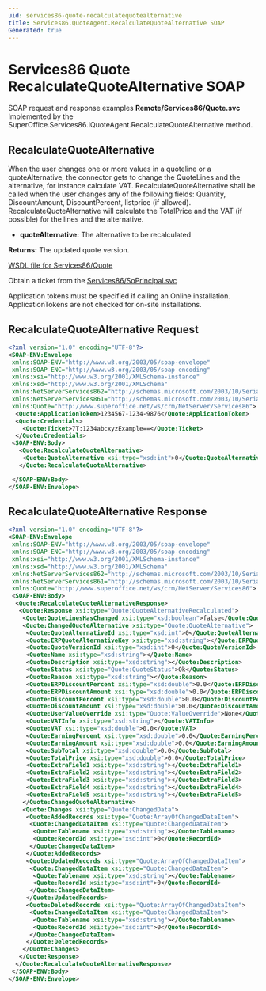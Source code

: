 ```yaml
---
uid: services86-quote-recalculatequotealternative
title: Services86.QuoteAgent.RecalculateQuoteAlternative SOAP
Generated: true
---
```


# Services86 Quote RecalculateQuoteAlternative SOAP

SOAP request and response examples **Remote/Services86/Quote.svc**
Implemented by the <see cref="M:SuperOffice.Services86.IQuoteAgent.RecalculateQuoteAlternative">SuperOffice.Services86.IQuoteAgent.RecalculateQuoteAlternative</see> method.

## RecalculateQuoteAlternative

When the user changes one or more values in a quoteline or a quoteAlternative, the connector gets to change the QuoteLines and the alternative, for instance calculate VAT. RecalculateQuoteAlternative shall be called when the user changes any of the following fields: Quantity, DiscountAmount, DiscountPercent, listprice (if allowed). RecalculateQuoteAlternative will calculate the TotalPrice and the VAT (if possible) for the lines and the alternative.

* **quoteAlternative:** The alternative to be recalculated

**Returns:** The updated quote version.


[WSDL file for Services86/Quote](../Services86-Quote.md)

Obtain a ticket from the [Services86/SoPrincipal.svc](../SoPrincipal/SoPrincipal.md)

Application tokens must be specified if calling an Online installation. ApplicationTokens are not checked for on-site installations.

## RecalculateQuoteAlternative Request

```xml
<?xml version="1.0" encoding="UTF-8"?>
<SOAP-ENV:Envelope
 xmlns:SOAP-ENV="http://www.w3.org/2003/05/soap-envelope"
 xmlns:SOAP-ENC="http://www.w3.org/2003/05/soap-encoding"
 xmlns:xsi="http://www.w3.org/2001/XMLSchema-instance"
 xmlns:xsd="http://www.w3.org/2001/XMLSchema"
 xmlns:NetServerServices862="http://schemas.microsoft.com/2003/10/Serialization/Arrays"
 xmlns:NetServerServices861="http://schemas.microsoft.com/2003/10/Serialization/"
 xmlns:Quote="http://www.superoffice.net/ws/crm/NetServer/Services86">
  <Quote:ApplicationToken>1234567-1234-9876</Quote:ApplicationToken>
  <Quote:Credentials>
    <Quote:Ticket>7T:1234abcxyzExample==</Quote:Ticket>
  </Quote:Credentials>
 <SOAP-ENV:Body>
   <Quote:RecalculateQuoteAlternative>
    <Quote:QuoteAlternative xsi:type="xsd:int">0</Quote:QuoteAlternative>
   </Quote:RecalculateQuoteAlternative>

 </SOAP-ENV:Body>
</SOAP-ENV:Envelope>

```


## RecalculateQuoteAlternative Response

```xml
<?xml version="1.0" encoding="UTF-8"?>
<SOAP-ENV:Envelope
 xmlns:SOAP-ENV="http://www.w3.org/2003/05/soap-envelope"
 xmlns:SOAP-ENC="http://www.w3.org/2003/05/soap-encoding"
 xmlns:xsi="http://www.w3.org/2001/XMLSchema-instance"
 xmlns:xsd="http://www.w3.org/2001/XMLSchema"
 xmlns:NetServerServices862="http://schemas.microsoft.com/2003/10/Serialization/Arrays"
 xmlns:NetServerServices861="http://schemas.microsoft.com/2003/10/Serialization/"
 xmlns:Quote="http://www.superoffice.net/ws/crm/NetServer/Services86">
 <SOAP-ENV:Body>
  <Quote:RecalculateQuoteAlternativeResponse>
   <Quote:Response xsi:type="Quote:QuoteAlternativeRecalculated">
    <Quote:QuoteLinesHasChanged xsi:type="xsd:boolean">false</Quote:QuoteLinesHasChanged>
    <Quote:ChangedQuoteAlternative xsi:type="Quote:QuoteAlternative">
     <Quote:QuoteAlternativeId xsi:type="xsd:int">0</Quote:QuoteAlternativeId>
     <Quote:ERPQuoteAlternativeKey xsi:type="xsd:string"></Quote:ERPQuoteAlternativeKey>
     <Quote:QuoteVersionId xsi:type="xsd:int">0</Quote:QuoteVersionId>
     <Quote:Name xsi:type="xsd:string"></Quote:Name>
     <Quote:Description xsi:type="xsd:string"></Quote:Description>
     <Quote:Status xsi:type="Quote:QuoteStatus">Ok</Quote:Status>
     <Quote:Reason xsi:type="xsd:string"></Quote:Reason>
     <Quote:ERPDiscountPercent xsi:type="xsd:double">0.0</Quote:ERPDiscountPercent>
     <Quote:ERPDiscountAmount xsi:type="xsd:double">0.0</Quote:ERPDiscountAmount>
     <Quote:DiscountPercent xsi:type="xsd:double">0.0</Quote:DiscountPercent>
     <Quote:DiscountAmount xsi:type="xsd:double">0.0</Quote:DiscountAmount>
     <Quote:UserValueOverride xsi:type="Quote:ValueOverride">None</Quote:UserValueOverride>
     <Quote:VATInfo xsi:type="xsd:string"></Quote:VATInfo>
     <Quote:VAT xsi:type="xsd:double">0.0</Quote:VAT>
     <Quote:EarningPercent xsi:type="xsd:double">0.0</Quote:EarningPercent>
     <Quote:EarningAmount xsi:type="xsd:double">0.0</Quote:EarningAmount>
     <Quote:SubTotal xsi:type="xsd:double">0.0</Quote:SubTotal>
     <Quote:TotalPrice xsi:type="xsd:double">0.0</Quote:TotalPrice>
     <Quote:ExtraField1 xsi:type="xsd:string"></Quote:ExtraField1>
     <Quote:ExtraField2 xsi:type="xsd:string"></Quote:ExtraField2>
     <Quote:ExtraField3 xsi:type="xsd:string"></Quote:ExtraField3>
     <Quote:ExtraField4 xsi:type="xsd:string"></Quote:ExtraField4>
     <Quote:ExtraField5 xsi:type="xsd:string"></Quote:ExtraField5>
    </Quote:ChangedQuoteAlternative>
    <Quote:Changes xsi:type="Quote:ChangedData">
     <Quote:AddedRecords xsi:type="Quote:ArrayOfChangedDataItem">
      <Quote:ChangedDataItem xsi:type="Quote:ChangedDataItem">
       <Quote:Tablename xsi:type="xsd:string"></Quote:Tablename>
       <Quote:RecordId xsi:type="xsd:int">0</Quote:RecordId>
      </Quote:ChangedDataItem>
     </Quote:AddedRecords>
     <Quote:UpdatedRecords xsi:type="Quote:ArrayOfChangedDataItem">
      <Quote:ChangedDataItem xsi:type="Quote:ChangedDataItem">
       <Quote:Tablename xsi:type="xsd:string"></Quote:Tablename>
       <Quote:RecordId xsi:type="xsd:int">0</Quote:RecordId>
      </Quote:ChangedDataItem>
     </Quote:UpdatedRecords>
     <Quote:DeletedRecords xsi:type="Quote:ArrayOfChangedDataItem">
      <Quote:ChangedDataItem xsi:type="Quote:ChangedDataItem">
       <Quote:Tablename xsi:type="xsd:string"></Quote:Tablename>
       <Quote:RecordId xsi:type="xsd:int">0</Quote:RecordId>
      </Quote:ChangedDataItem>
     </Quote:DeletedRecords>
    </Quote:Changes>
   </Quote:Response>
  </Quote:RecalculateQuoteAlternativeResponse>
 </SOAP-ENV:Body>
</SOAP-ENV:Envelope>

```

